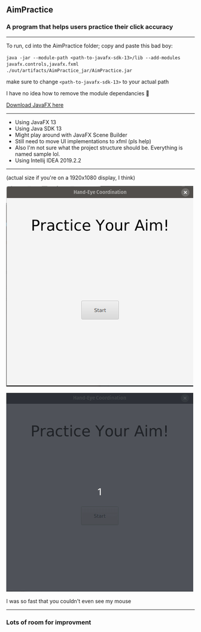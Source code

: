 <h2> AimPractice </h2>
<h3> A program that helps users practice their click accuracy </h3>

----

To run, cd into the AimPractice folder; copy and paste this bad boy:

`
java -jar --module-path <path-to-javafx-sdk-13>/lib --add-modules javafx.controls,javafx.fxml ./out/artifacts/AimPractice_jar/AimPractice.jar 
`

make sure to change `<path-to-javafx-sdk-13>` to your actual path

I have no idea how to remove the module dependancies 😬

[Download JavaFX here](https://gluonhq.com/products/javafx/)

----

* Using JavaFX 13
* Using Java SDK 13
* Might play around with JavaFX Scene Builder
* Still need to move UI implementations to xfml (pls help)
* Also I'm not sure what the project structure should be. Everything is named sample lol.
* Using Intellij IDEA 2019.2.2

----

(actual size if you're on a 1920x1080 display, I think)

![](/media/StartupProgram.png)

![](/media/AimPractice.gif)

I was so fast that you couldn't even see my mouse

----

### Lots of room for improvment
